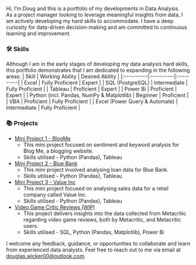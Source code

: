 Hi, I’m Doug and this is a portfolio of my developments in Data Analysis.  
As a project manager looking to leverage meaningful insights from data, I am actively developing my hard skills to accommodate. I have a deep curiosity for data-driven decision-making and am committed to continuous learning and improvement.

### 🛠️ Skills
Although I am in the early stages of developing my data analysis hard skills, this portfolio demonstrates that I am dedicated to expanding in the following areas:
| Skill | Working Ability | Desired Ability |
|:----------|:----------|:----------|
|   Excel  |   Fully Proficient   |   Expert   |
|   SQL (PostgreSQL)  |   Intermediate   |   Fully Proficient   |
| Tableau |   Proficient  |   Expert   |
| Power Bi |   Proficient  |   Expert   |
|   Python (incl. Pandas, NumPy & Matplotlib)  |   Beginner   |   Proficient   |
|   VBA  |   Proficient   |   Fully Proficient   |
|   Excel (Power Query & Automate)  |   Intermediate   |   Fully Proficient   |

### 📚 Projects
- [Mini Project 1 - BlogMe](https://github.com/DougWicker/Mini-Project-1-BlogMe)
  - This mini project focused on sentiment and keyword analysis for Blog Me, a blogging website.
  - Skills utilised - Python (Pandas), Tableau
- [Mini Project 2 - Blue Bank](https://github.com/DougWicker/Mini-Project-2-Blue-Bank)
  - This mini project involved analysing loan data for Blue Bank.
  - Skills utilised - Python (Pandas), Tableau
- [Mini Project 3 - Value Inc](https://github.com/DougWicker/Mini-Project-3-Value-Inc)
  - This mini project focused on analysing sales data for a retail company called Value Inc.
  - Skills utilised - Python (Pandas), Tableau
- [Video Game Critic Reviews (WIP)](https://github.com/DougWicker/VideoGameCriticReview)
  - This project delivers insights into the data collected from Metacritic regarding video game reviews, both by Metacritic, and Metacritic users.
  - Skills utilised - SQL, Python (Pandas, Matplotlib), Power Bi

I welcome any feedback, guidance, or opportunities to collaborate and learn from experienced data analysts. Feel free to reach out to me via email at douglas.wicker00@outlook.com.

<!---
TupperwareBox/TupperwareBox is a ✨ special ✨ repository because its `README.md` (this file) appears on your GitHub profile.
You can click the Preview link to take a look at your changes.
--->
